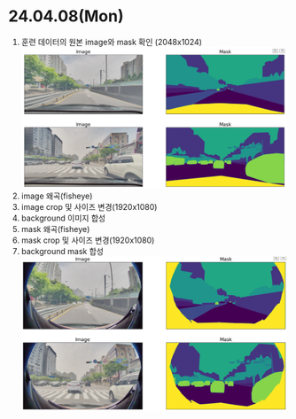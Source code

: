 # 24.04.08(Mon)
1. 훈련 데이터의 원본 image와 mask 확인 (2048x1024)
![train data](../data/result/origin_data.png)
2. image 왜곡(fisheye)
3. image crop 및 사이즈 변경(1920x1080)
4. background 이미지 합성
5. mask 왜곡(fisheye)
6. mask crop 및 사이즈 변경(1920x1080)
7. background mask 합성
![result data](../data/result/preprocessed_data.png)
